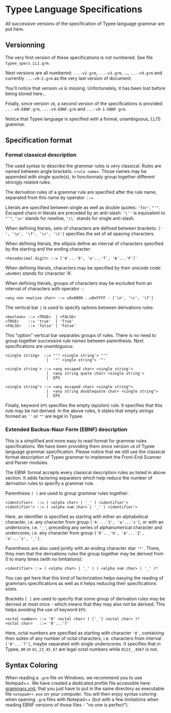 # Typee Language Specifications

All successive versions of the specification of Typee language grammar are 
put here.


## Versionning

The very first version of these specifications is not numbered. See file 
`typee_specs_LL1.grm`.

Next versions are all numbered: `...-v2.grm`, `...-v3.grm`, ..., 
`...-v9.grm` and currently `...-v9-2.grm` as the very last version of 
document.

You'll notice that version `v4` is missing. Unfortunately, it has been lost 
before being stored here...

Finally, since version `v8`, a second version of the specifications is 
provided: `...-v8-EBNF.grm`, `...-v9-EBNF.grm` and `...-v9-1-EBNF.grm`. 

Notice that Typee language is specified with a formal, unambiguous, LL(1) 
grammar.


## Specification format

### Formal classical description

The used syntax to describe the grammar rules is very classical.
Rules are named between angle brackets: `<rule name>`. Those names may 
be appended with single quote(s), to functionnaly group together different
strongly related rules.

The derivation rules of a grammar rule are specified after the rule name, 
separated from this name by operator `::=`.

Literals are specified between single as well as double quotes: `'for'`,
`"'"`. Escaped chars in literals are preceded by an anti-slash: `'\''` is 
equivalent to `"'"`, `'\n'` stands for newline, `'\\'` stands for single 
anti-slash.

When defining literals, sets of characters are defined between brackets: 
`[' ', '\n', '\f', '\r', '\t']` specifies the set of all spacing characters.

When defining literals, the ellipsis define an interval of characters 
specified by the starting and the ending character: 

    <hexadecimal digit> ::= ['0'...'9', 'a'...'f', 'A'...'F']`

When defining literals, characters may be specified by their unicode code:
`u0x0041` stands for character 'A'.

When defining literals, groups of characters may be excluded from an interval 
of characters with operator `-`:

    <any non newline char> ::= u0x0000...u0xFFFF - ['\n', '\r', '\f']

The vertical bar `|` is used to specify options between derivations rules:

    <boolean> ::= <TRUE>  | <FALSE>
    <TRUE>    ::= 'true'  | 'True'
    <FALSE>   ::= 'false' | 'False'

This "option" vertical bar separates groups of rules. There is no need to 
group together successive rule names between parenthesis. Next specifications 
are unambiguous:

    <single string>  ::= "'" <single string'> "'"
                      |  '"' <ingle string"> '"'

    <single string'> ::= <any escaped char> <single string'>
                      |  <any string quote char> <single string'>
                      |  EPS

    <single string"> ::= <any escaped char> <single string">
                      |  <any string doublequote char> <single string">
                      |  EPS

Finally, keyword `EPS` specifies the empty (epsilon) rule. It specifies that 
this rule may be not derived. In the above rules, it states that empty strings 
formed as `''` or `""` are legal in Typee.


### Extended Backus-Naur Form (EBNF) description

This is a simplified and more easy to read format for grammar rules 
specifications. We have been providing them since version `v8` of Typee 
language grammar specification. Please notice that we still use the 
classical format description of Typee grammar to implement the Front-End 
Scanner and Parser modules.

The EBNF format accepts every classical description rules as listed in above 
section. It adds factoring separators which help reduce the number of 
derivation rules to specify a grammar rule.


Parenthesis `( )` are used to group grammar rules together:

    <identifier>  ::= ( <alpha char> | '_' ) <identifier'>
    <identifier'> ::= ( <alpha num char> | '_' ) <identifier'>

Here, an identifier is specified as starting with either an alphabetical 
character, i.e. any character from group `['A'...'Z', 'a'...'z']`, or with an
underscore, i.e. `'_'`, preceding any series of alphanumerical character and 
undercores, i.e. any character from group `['0'...'9', 'A'...'Z', 'a'...'z', '_']`.

Parenthesis are also used jointly with an ending character star `'*'`. There, 
they men that the derivations rules the group together may be derived from 0 
to many times (with no limitations):

    <identifier> ::= ( <alpha char> | '_' ) ( <alpha num char> | '_' )*

You can get here that this kind of factorization helps easying the reading of 
grammars specifications as well as it helps reducing their specifications 
sizes.


Brackets `[ ]` are used to specify that some group of derivation rules may be 
derived at most once - which means that they may also not be derived. This 
helps avoiding the use of keyword `EPS`:

    <octal number> ::= '0' <octal char> ( ['_'] <octal char> )*
    <octal char>   ::= '0'...'7' 

Here, octal numbers are specified as starting with character `'0'`, containing 
then suites of any number of octal characters, i.e. characters from interval 
`['0'...'7']`, maybe separated with single underscores. It specifies that in 
Typee, `00` or `01_23_45_67` are legal octal numbers while `0123__4567` is not.



## Syntax Coloring

When reading a `.grm` file on Windows, we recommend you to use Notepad++. We 
have created a dedicated profile file accessible here:
[grammars.xml](../Notepad%2B%2BXML-configs/), 
that you just have to put in the same directory as executable file 
`notepad++.exe` on your computer. You will then enjoy syntax coloring when 
opening `.grm` files with Notepad++ (but with a few limitations when reading 
EBNF versions of those files - "no one is perfect").
